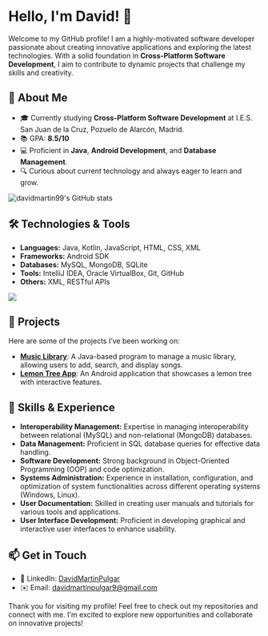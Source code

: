 # Hello, I'm David! 👋

Welcome to my GitHub profile! I am a highly-motivated software developer passionate about creating innovative applications and exploring the latest technologies. With a solid foundation in **Cross-Platform Software Development**, I aim to contribute to dynamic projects that challenge my skills and creativity.

## 🌱 About Me
- 🎓 Currently studying **Cross-Platform Software Development** at I.E.S. San Juan de la Cruz, Pozuelo de Alarcón, Madrid.
- 📚 GPA: **8.5/10**
- 💻 Proficient in **Java**, **Android Development**, and **Database Management**.
- 🔍 Curious about current technology and always eager to learn and grow.

![davidmartin99's GitHub stats](https://github-readme-stats.vercel.app/api?username=davidmartin99&show_icons=true&theme=tokyonight)

## 🛠️ Technologies & Tools
- **Languages:** Java, Kotlin, JavaScript, HTML, CSS, XML
- **Frameworks:** Android SDK
- **Databases:** MySQL, MongoDB, SQLite
- **Tools:** IntelliJ IDEA, Oracle VirtualBox, Git, GitHub
- **Others:** XML, RESTful APIs

![](https://github-readme-stats.vercel.app/api/top-langs/?username=davidmartin99&theme=gruvbox&hide_border=false&include_all_commits=false&count_private=false&layout=compact)

## 📂 Projects
Here are some of the projects I’ve been working on:

- **[Music Library](https://github.com/davidmartin99/IntelliJ_AccesoDatos/blob/master/src/Ficheros_Aleatorios/BuscarCancion.java)**: A Java-based program to manage a music library, allowing users to add, search, and display songs.
- **[Lemon Tree App](https://github.com/davidmartin99/MiLimonero)**: An Android application that showcases a lemon tree with interactive features.

## 📝 Skills & Experience
- **Interoperability Management:** Expertise in managing interoperability between relational (MySQL) and non-relational (MongoDB) databases.
- **Data Management:** Proficient in SQL database queries for effective data handling.
- **Software Development:** Strong background in Object-Oriented Programming (OOP) and code optimization.
- **Systems Administration:** Experience in installation, configuration, and optimization of system functionalities across different operating systems (Windows, Linux).
- **User Documentation:** Skilled in creating user manuals and tutorials for various tools and applications.
- **User Interface Development:** Proficient in developing graphical and interactive user interfaces to enhance usability.

## 📫 Get in Touch
- 💼 LinkedIn: [DavidMartinPulgar](https://www.linkedin.com/in/david-martin-pulgar/)
- ✉️ Email: [davidmartinpulgar9@gmail.com](mailto:davidmartinpulgar9@gmail.com)

Thank you for visiting my profile! Feel free to check out my repositories and connect with me. I'm excited to explore new opportunities and collaborate on innovative projects!

